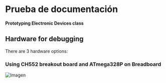 # Prueba de documentación

**Prototyping Electronic Devices class**

## Hardware for debugging

There are 3 hardware options:

### Using CH552 breakout board and ATmega328P on Breadboard

![Imagen](https://github.com/lsierramarr/web_prueba/tree/main/startDebugging.png)
